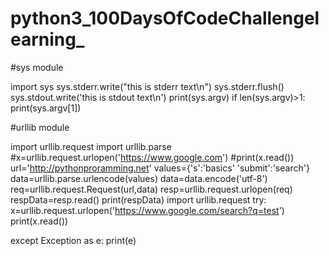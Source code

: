 # python3_100DaysOfCodeChallengelearning_
#sys module

import sys 
sys.stderr.write("this is stderr text\n")
sys.stderr.flush()
sys.stdout.write('this is stdout text\n')
print(sys.argv)
if len(sys.argv)>1:
    print(sys.argv[1])

#urllib module

    
import urllib.request
import urllib.parse
#x=urllib.request.urlopen('https://www.google.com')
#print(x.read())
url='http://pythonproramming.net'
values={'s':'basics'
        'submit':'search'}
data=urllib.parse.urlencode(values)
data=data.encode('utf-8')
req=urllib.request.Request(url,data)
resp=urllib.request.urlopen(req)
respData=resp.read()
print(respData)
import urllib.request
try:
    x=urllib.request.urlopen('https://www.google.com/search?q=test')
    print(x.read())

except Exception as e:
    print(e)

